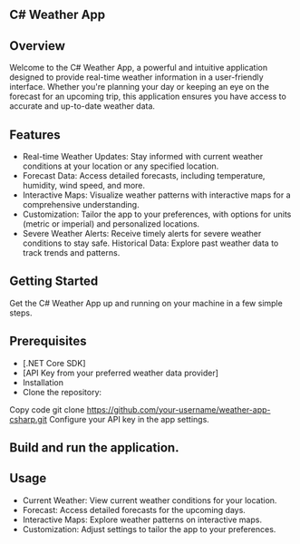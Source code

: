 ## C# Weather App

## Overview
Welcome to the C# Weather App, a powerful and intuitive application designed to provide real-time weather information in a user-friendly interface. Whether you're planning your day or keeping an eye on the forecast for an upcoming trip, this application ensures you have access to accurate and up-to-date weather data.

## Features
- Real-time Weather Updates: Stay informed with current weather conditions at your location or any specified location.
- Forecast Data: Access detailed forecasts, including temperature, humidity, wind speed, and more.
- Interactive Maps: Visualize weather patterns with interactive maps for a comprehensive understanding.
- Customization: Tailor the app to your preferences, with options for units (metric or imperial) and personalized locations.
- Severe Weather Alerts: Receive timely alerts for severe weather conditions to stay safe.
Historical Data: Explore past weather data to track trends and patterns.

## Getting Started
Get the C# Weather App up and running on your machine in a few simple steps.

## Prerequisites
- [.NET Core SDK]
- [API Key from your preferred weather data provider]
- Installation
- Clone the repository:


Copy code
git clone https://github.com/your-username/weather-app-csharp.git
Configure your API key in the app settings.

## Build and run the application.

## Usage
- Current Weather: View current weather conditions for your location.
- Forecast: Access detailed forecasts for the upcoming days.
- Interactive Maps: Explore weather patterns on interactive maps.
- Customization: Adjust settings to tailor the app to your preferences.
